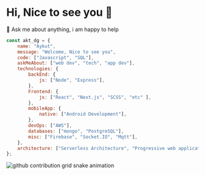 # Hi, Nice to see you 👋
💬 Ask me about anything, i am happy to help
  
<!--<img align="right" alt="GIF" src="https://github.com/abhisheknaiidu/abhisheknaiidu/blob/master/code.gif?raw=true" width="350" height="480" />-->

```javascript
const akt_dg = {
    name: "Aykut",
    message: "Welcome, Nice to see you",
    code: ["Javascript", "SQL"],
    askMeAbout: ["web dev", "tech", "app dev"],
    technologies: {
        backEnd: {
            js: ["Node", "Express"],
        },
        Frontend: {
            js: ["React", "Next.js", "SCSS", "etc" ],
        },
        mobileApp: {
            native: ["Android Development"],
        },
        devOps: ["AWS"],
        databases: ["mongo", "PostgreSQL"],
        misc: ["Firebase", "Socket.IO", "Mqtt"],
    },
    architecture: ["Serverless Architecture", "Progressive web applications", "Single page applications"],
};
```
  
<!--if you like what i do, maybe consider buying me a coffee/tea 🥺👉👈-->

<!-- <a href="https://www.buymeacoffee.com/abhisheknaiidu" target="_blank"><img src="https://cdn.buymeacoffee.com/buttons/v2/default-red.png" alt="Buy Me A Coffee" width="150" ></a>[](url)-->


<picture>
  <source media="(prefers-color-scheme: dark)" srcset="https://raw.githubusercontent.com/wildgenie/wildgenie/output/github-contribution-grid-snake-dark.svg">
  <source media="(prefers-color-scheme: light)" srcset="https://raw.githubusercontent.com/wildgenie/wildgenie/output/github-contribution-grid-snake.svg">
  <img alt="github contribution grid snake animation" src="https://raw.githubusercontent.com/wildgenie/wildgenie/output/github-contribution-grid-snake.svg">
</picture>
